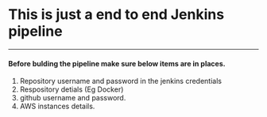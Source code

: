 # This is just a end to end Jenkins pipeline
--------------------------------------------

#### Before bulding the pipeline make sure below items are in places.
1. Repository username and password in the jenkins credentials
2. Respository detials (Eg Docker)
3. github username and password. 
4. AWS instances details. 
